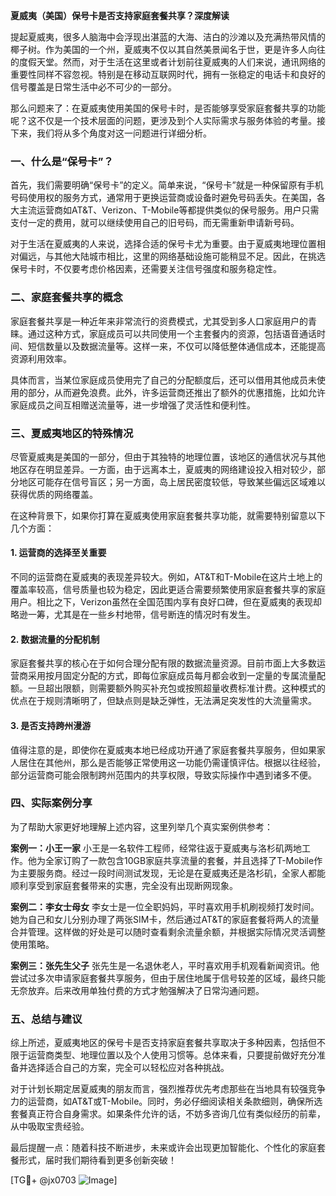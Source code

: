 **夏威夷（美国）保号卡是否支持家庭套餐共享？深度解读**

提起夏威夷，很多人脑海中会浮现出湛蓝的大海、洁白的沙滩以及充满热带风情的椰子树。作为美国的一个州，夏威夷不仅以其自然美景闻名于世，更是许多人向往的度假天堂。然而，对于生活在这里或者计划前往夏威夷的人们来说，通讯网络的重要性同样不容忽视。特别是在移动互联网时代，拥有一张稳定的电话卡和良好的信号覆盖是日常生活中必不可少的一部分。

那么问题来了：在夏威夷使用美国的保号卡时，是否能够享受家庭套餐共享的功能呢？这不仅是一个技术层面的问题，更涉及到个人实际需求与服务体验的考量。接下来，我们将从多个角度对这一问题进行详细分析。

### 一、什么是“保号卡”？

首先，我们需要明确“保号卡”的定义。简单来说，“保号卡”就是一种保留原有手机号码使用权的服务方式，通常用于更换运营商或设备时避免号码丢失。在美国，各大主流运营商如AT&T、Verizon、T-Mobile等都提供类似的保号服务。用户只需支付一定的费用，就可以继续使用自己的旧号码，而无需重新申请新号码。

对于生活在夏威夷的人来说，选择合适的保号卡尤为重要。由于夏威夷地理位置相对偏远，与其他大陆城市相比，这里的网络基础设施可能稍显不足。因此，在挑选保号卡时，不仅要考虑价格因素，还需要关注信号强度和服务稳定性。

### 二、家庭套餐共享的概念

家庭套餐共享是一种近年来非常流行的资费模式，尤其受到多人口家庭用户的青睐。通过这种方式，家庭成员可以共同使用一个主套餐内的资源，包括语音通话时间、短信数量以及数据流量等。这样一来，不仅可以降低整体通信成本，还能提高资源利用效率。

具体而言，当某位家庭成员使用完了自己的分配额度后，还可以借用其他成员未使用的部分，从而避免浪费。此外，许多运营商还推出了额外的优惠措施，比如允许家庭成员之间互相赠送流量等，进一步增强了灵活性和便利性。

### 三、夏威夷地区的特殊情况

尽管夏威夷是美国的一部分，但由于其独特的地理位置，该地区的通信状况与其他地区存在明显差异。一方面，由于远离本土，夏威夷的网络建设投入相对较少，部分地区可能存在信号盲区；另一方面，岛上居民密度较低，导致某些偏远区域难以获得优质的网络覆盖。

在这种背景下，如果你打算在夏威夷使用家庭套餐共享功能，就需要特别留意以下几个方面：

#### 1. 运营商的选择至关重要
不同的运营商在夏威夷的表现差异较大。例如，AT&T和T-Mobile在这片土地上的覆盖率较高，信号质量也较为稳定，因此更适合需要频繁使用家庭套餐共享的家庭用户。相比之下，Verizon虽然在全国范围内享有良好口碑，但在夏威夷的表现却略逊一筹，尤其是在一些乡村地带，信号断连的情况时有发生。

#### 2. 数据流量的分配机制
家庭套餐共享的核心在于如何合理分配有限的数据流量资源。目前市面上大多数运营商采用按月固定分配的方式，即每位家庭成员每月都会收到一定量的专属流量配额。一旦超出限额，则需要额外购买补充包或按照超量收费标准计费。这种模式的优点在于规则清晰明了，但缺点则是缺乏弹性，无法满足突发性的大流量需求。

#### 3. 是否支持跨州漫游
值得注意的是，即使你在夏威夷本地已经成功开通了家庭套餐共享服务，但如果家人居住在其他州，那么是否能够正常使用这一功能仍需谨慎评估。根据以往经验，部分运营商可能会限制跨州范围内的共享权限，导致实际操作中遇到诸多不便。

### 四、实际案例分享

为了帮助大家更好地理解上述内容，这里列举几个真实案例供参考：

**案例一：小王一家**
小王是一名软件工程师，经常往返于夏威夷与洛杉矶两地工作。他为全家订购了一款包含10GB家庭共享流量的套餐，并且选择了T-Mobile作为主要服务商。经过一段时间测试发现，无论是在夏威夷还是洛杉矶，全家人都能顺利享受到家庭套餐带来的实惠，完全没有出现断网现象。

**案例二：李女士母女**
李女士是一位全职妈妈，平时喜欢用手机刷视频打发时间。她为自己和女儿分别办理了两张SIM卡，然后通过AT&T的家庭套餐将两人的流量合并管理。这样做的好处是可以随时查看剩余流量余额，并根据实际情况灵活调整使用策略。

**案例三：张先生父子**
张先生是一名退休老人，平时喜欢用手机观看新闻资讯。他尝试过多次申请家庭套餐共享服务，但由于居住地属于信号较差的区域，最终只能无奈放弃。后来改用单独付费的方式才勉强解决了日常沟通问题。

### 五、总结与建议

综上所述，夏威夷地区的保号卡是否支持家庭套餐共享取决于多种因素，包括但不限于运营商类型、地理位置以及个人使用习惯等。总体来看，只要提前做好充分准备并选择适合自己的方案，完全可以轻松应对各种挑战。

对于计划长期定居夏威夷的朋友而言，强烈推荐优先考虑那些在当地具有较强竞争力的运营商，如AT&T或T-Mobile。同时，务必仔细阅读相关条款细则，确保所选套餐真正符合自身需求。如果条件允许的话，不妨多咨询几位有类似经历的前辈，从中吸取宝贵经验。

最后提醒一点：随着科技不断进步，未来或许会出现更加智能化、个性化的家庭套餐形式，届时我们期待看到更多创新突破！

[TG💪+ @jx0703 ![Image](https://github.com/user-attachments/assets/dbca1d08-cadb-493c-b0ec-ad6f7a83f270)]